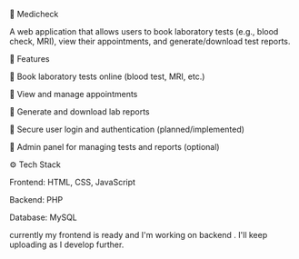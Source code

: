 🏥 Medicheck

A web application that allows users to book laboratory tests (e.g., blood check, MRI), view their appointments, and generate/download test reports.

📌 Features

🔹 Book laboratory tests online (blood test, MRI, etc.)

🔹 View and manage appointments

🔹 Generate and download lab reports

🔹 Secure user login and authentication (planned/implemented)

🔹 Admin panel for managing tests and reports (optional)

⚙️ Tech Stack

Frontend: HTML, CSS, JavaScript

Backend: PHP

Database: MySQL

currently my frontend is ready and I'm working on backend . I'll keep uploading as I develop further.
